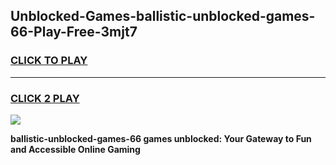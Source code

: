 
## Unblocked-Games-ballistic-unblocked-games-66-Play-Free-3mjt7
<h3>
<a href="https://premium76.site?title=ballistic-unblocked-games-66&ref=22A">CLICK TO PLAY</a></h3>
<hr>

<h3>
<a href="https://premium76.site?title=ballistic-unblocked-games-66&ref=22A">CLICK 2 PLAY</a>
  
</h3>

<a href="https://premium76.site?title=ballistic-unblocked-games-66&ref=22A"><img src="https://clearcache.store/games.png"></a>


**ballistic-unblocked-games-66 games unblocked: Your Gateway to Fun and Accessible Online Gaming**
